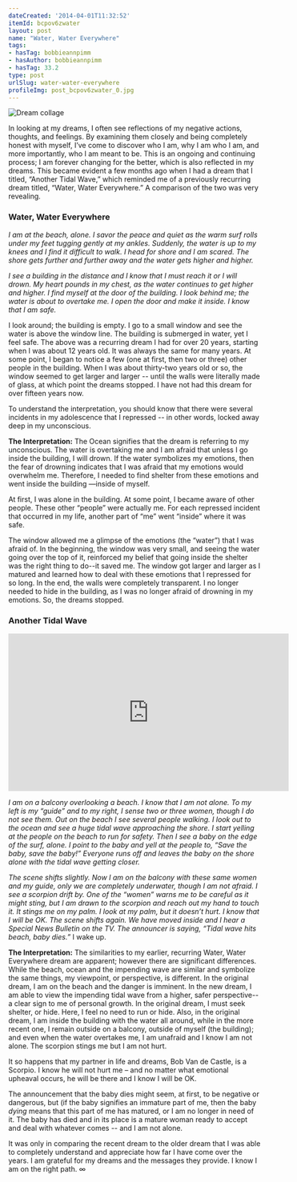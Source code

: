 ```yaml
---
dateCreated: '2014-04-01T11:32:52'
itemId: bcpov6zwater
layout: post
name: "Water, Water Everywhere"
tags:
- hasTag: bobbieannpimm
- hasAuthor: bobbieannpimm
- hasTag: 33.2
type: post
urlSlug: water-water-everywhere
profileImg: post_bcpov6zwater_0.jpg
---
```


![Dream collage](../images/post_bcpov6zwater_0.jpg)

In looking at my dreams, I often see reflections of my negative actions, thoughts, and feelings. By examining them closely and being completely honest with myself, I’ve come to discover who I am, why I am who I am, and more importantly, who I am meant to be. This is an ongoing and continuing process; I am forever changing for the better, which is also reflected in my dreams. This became evident a few months ago when I had a dream that I titled, “Another Tidal Wave,” which reminded me of a previously recurring dream titled, “Water, Water Everywhere.” A comparison of the two was very revealing. 

### Water, Water Everywhere 

*I am at the beach, alone. I savor the peace and quiet as the warm surf rolls under my feet tugging gently at my ankles. Suddenly, the water is up to my knees and I find it difficult to walk. I head for shore and I am scared. The shore gets further and further away and the water gets higher and higher.* 

*I see a building in the distance and I know that I must reach it or I will drown. My heart pounds in my chest, as the water continues to get higher and higher. I find myself at the door of the building. I look behind me; the water is about to overtake me. I open the door and make it inside. I know that I am safe.* 

I look around; the building is empty. I go to a small window and see the water is above the window line. The building is submerged in water, yet I feel safe. The above was a recurring dream I had for over 20 years, starting when I was about 12 years old. It was always the same for many years. At some point, I began to notice a few (one at first, then two or three) other people in the building. When I was about thirty-two years old or so, the window seemed to get larger and larger -- until the walls were literally made of glass, at which point the dreams stopped. I have not had this dream for over fifteen years now. 

To understand the interpretation, you should know that there were several incidents in my adolescence that I repressed -- in other words, locked away deep in my unconscious. 

**The Interpretation:** The Ocean signifies that the dream is referring to my unconscious. The water is overtaking me and I am afraid that unless I go inside the building, I will drown. If the water symbolizes my emotions, then the fear of drowning indicates that I was afraid that my emotions would overwhelm me. Therefore, I needed to find shelter from these emotions and went inside the building —inside of myself. 

At first, I was alone in the building. At some point, I became aware of other people. These other “people” were actually me. For each repressed incident that occurred in my life, another part of “me” went “inside” where it was safe. 

The window allowed me a glimpse of the emotions (the “water”) that I was afraid of. In the beginning, the window was very small, and seeing the water going over the top of it, reinforced my belief that going inside the shelter was the right thing to do--it saved me. The window got larger and larger as I matured and learned how to deal with these emotions that I repressed for so long. In the end, the walls were completely transparent. I no longer needed to hide in the building, as I was no longer afraid of drowning in my emotions. So, the dreams stopped. 

### Another Tidal Wave 

<iframe width="560" height="315" src="https://www.youtube.com/embed/EilI5nTha6M" frameborder="0" allow="accelerometer; autoplay; encrypted-media; gyroscope; picture-in-picture" allowfullscreen></iframe>

*I am on a balcony overlooking a beach. I know that I am not alone. To my left is my “guide” and to my right, I sense two or three women, though I do not see them. Out on the beach I see several people walking. I look out to the ocean and see a huge tidal wave approaching the shore. I start yelling at the people on the beach to run for safety. Then I see a baby on the edge of the surf, alone. I point to the baby and yell at the people to, “Save the baby, save the baby!” Everyone runs off and leaves the baby on the shore alone with the tidal wave getting closer.* 

*The scene shifts slightly. Now I am on the balcony with these same women and my guide, only we are completely underwater, though I am not afraid. I see a scorpion drift by. One of the “women” warns me to be careful as it might sting, but I am drawn to the scorpion and reach out my hand to touch it. It stings me on my palm. I look at my palm, but it doesn’t hurt. I know that I will be OK. The scene shifts again. We have moved inside and I hear a Special News Bulletin on the TV. The announcer is saying, “Tidal wave hits beach, baby dies.”* I wake up. 

**The Interpretation:** The similarities to my earlier, recurring Water, Water Everywhere dream are apparent; however there are significant differences. While the beach, ocean and the impending wave are similar and symbolize the same things, my viewpoint, or perspective, is different. In the original dream, I am on the beach and the danger is imminent. In the new dream, I am able to view the impending tidal wave from a higher, safer perspective--a clear sign to me of personal growth. In the original dream, I must seek shelter, or hide. Here, I feel no need to run or hide. Also, in the original dream, I am inside the building with the water all around, while in the more recent one, I remain outside on a balcony, outside of myself (the building); and even when the water overtakes me, I am unafraid and I know I am not alone. The scorpion stings me but I am not hurt. 

It so happens that my partner in life and dreams, Bob Van de Castle, is a Scorpio. I know he will not hurt me – and no matter what emotional upheaval occurs, he will be there and I know I will be OK.

The announcement that the baby dies might seem, at first, to be negative or dangerous, but (if the baby signifies an immature part of me, then the baby *dying* means that this part of me has matured, or I am no longer in need of it. The baby has died and in its place is a mature woman ready to accept and deal with whatever comes -- and I am not alone. 

It was only in comparing the recent dream to the older dream that I was able to completely understand and appreciate how far I have come over the years. I am grateful for my dreams and the messages they provide. I know I am on the right path. ∞